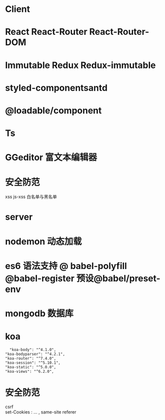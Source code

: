 
# Client
# React React-Router React-Router-DOM
# Immutable Redux Redux-immutable
# styled-componentsantd
# @loadable/component
# Ts
# GGeditor 富文本编辑器
# 安全防范 
  xss js-xss 白名单与黑名单
 

# server
# nodemon 动态加载
# es6 语法支持 @ babel-polyfill @babel-register  预设@babel/preset-env
# mongodb 数据库
# koa
      "koa-body": "^4.1.0",
    "koa-bodyparser": "^4.2.1",
    "koa-router": "^7.4.0",
    "koa-session": "^5.10.1",
    "koa-static": "^5.0.0",
    "koa-views": "^6.2.0",
# 安全防范
  csrf  
    set-Cookies :  ... , same-site 
    referer